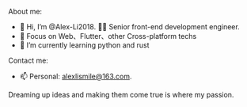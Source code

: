About me:
- 👋 Hi, I’m @Alex-Li2018. 👨‍💻 Senior front-end development engineer. 
- 👀 Focus on Web、Flutter、other Cross-platform techs
- 🌱 I’m currently learning python and rust

Contact me:
- 📫 Personal: alexlismile@163.com.

Dreaming up ideas and making them come true is where my passion.

<!---
Alex-Li2018/Alex-Li2018 is a ✨ special ✨ repository because its `README.md` (this file) appears on your GitHub profile.
You can click the Preview link to take a look at your changes.
--->
